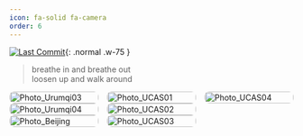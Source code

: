 ```yaml
---
icon: fa-solid fa-camera
order: 6
---
```


<style>
.album-grid {
  column-count: 3;
  column-gap: 15px;
}
.album-item {
  position: relative;
  break-inside: avoid;	
  margin-bottom: 0;
  overflow: hidden;
  border-radius: 8px;
}
.album-grid img {
  width: 100%;
  display: block;
  border-radius: 8px;
}
.album-caption {
  position: absolute;
  bottom: 0;
  left: 0;
  width: 100%;
  padding: 8px 12px;
  background: rgba(0, 0, 0, 0.6);
  color: #fff;
  font-size: 14px;
  opacity: 0;
  transform: translateY(100%);
  transition: all 0.3s ease;
}
.album-item:hover .album-caption {
  opacity: 1;
  transform: translateY(0);
}
</style>


[![Last Commit](https://img.shields.io/github/last-commit/hungrysemiconductor/Pic)](https://github.com/hungrysemiconductor/Pic/commits){: .normal .w-75 }


> breathe in and breathe out  
> loosen up and walk around

<div class="album-grid">
  <div class="album-item">
    <img src="https://cdn.jsdelivr.net/gh/HungrySemiconductor/Pic@update/Urumqi_Tianshan_International_Airport%20(3).JPEG" alt="Photo_Urumqi03">
    <div class="album-caption">乌鲁木齐-日出</div>
  </div>
  <div class="album-item">
    <img src="https://cdn.jsdelivr.net/gh/HungrySemiconductor/Pic@update/Urumqi_Tianshan_International_Airport%20(4).JPEG" alt="Photo_Urumqi04">
    <div class="album-caption">乌鲁木齐-天山</div>
  </div>
  <div class="album-item">
    <img src="https://cdn.jsdelivr.net/gh/HungrySemiconductor/Pic@update/Beijing20250920.webp" alt="Photo_Beijing">
    <div class="album-caption">UCAS-玉泉路礼堂</div>
  </div>
  <div class="album-item">
    <img src="https://cdn.jsdelivr.net/gh/HungrySemiconductor/Pic@update/UCAS20250925%20(1).webp" alt="Photo_UCAS01">
    <div class="album-caption">UCAS-开学典礼</div>
  </div>
  <div class="album-item">
    <img src="https://cdn.jsdelivr.net/gh/HungrySemiconductor/Pic@update/UCAS20250925%20(2).webp" alt="Photo_UCAS02">
    <div class="album-caption">UCAS-体育馆</div>
  </div>
  <div class="album-item">
    <img src="https://cdn.jsdelivr.net/gh/HungrySemiconductor/Pic@update/UCAS20250925%20(3).webp" alt="Photo_UCAS03">
    <div class="album-caption">UCAS-玉泉路校区</div>
  </div>
  <div class="album-item">
    <img src="https://cdn.jsdelivr.net/gh/HungrySemiconductor/Pic@update/UCAS20250925%20(4).webp" alt="Photo_UCAS04">
    <div class="album-caption">UCAS-玉泉路礼堂</div>
  </div>
</div>